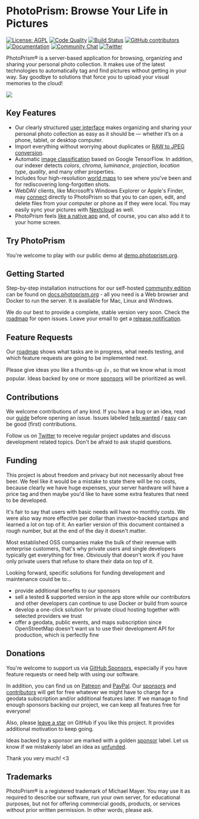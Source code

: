 PhotoPrism: Browse Your Life in Pictures
========================================

[![License: AGPL](https://img.shields.io/badge/license-AGPL-blue.svg)][license]
[![Code Quality](https://goreportcard.com/badge/github.com/photoprism/photoprism)][goreport]
[![Build Status](https://drone.photoprism.app/api/badges/photoprism/photoprism/status.svg?ref=refs/heads/develop)][ci]
[![GitHub contributors](https://img.shields.io/github/contributors/photoprism/photoprism.svg)](https://github.com/photoprism/photoprism/graphs/contributors/)
[![Documentation](https://img.shields.io/badge/read-the%20docs-4aa087.svg)][docs]
[![Community Chat](https://img.shields.io/badge/chat-on%20gitter-4aa087.svg)][chat]
[![Twitter](https://img.shields.io/badge/follow-@browseyourlife-00acee.svg)][twitter]

PhotoPrism® is a server-based application for browsing, organizing and sharing your personal photo collection.
It makes use of the latest technologies to automatically tag and find pictures without getting in your way.
Say goodbye to solutions that force you to upload your visual memories to the cloud!

![](https://dl.photoprism.org/assets/img/preview.jpg)

## Key Features ##

* Our clearly structured [user interface](https://photoprism.pro/features) makes organizing and sharing your personal photo collection as easy as 
  it should be — whether it’s on a phone, tablet, or desktop computer.
* Import everything without worrying about duplicates or [RAW to JPEG conversion](https://docs.photoprism.org/developer-guide/library/converting/).
* Automatic [image classification](https://docs.photoprism.org/developer-guide/metadata/classification/) 
  based on Google TensorFlow. In addition, our indexer detects _colors_, _chroma_, _luminance_, _projection_, 
  _location type_, _quality_, and many other properties.
* Includes four high-resolution [world maps](https://demo.photoprism.org/places) to see where you've been and for rediscovering 
  long-forgotten shots.
* WebDAV clients, like Microsoft’s Windows Explorer or Apple's Finder, may 
  [connect](https://docs.photoprism.org/user-guide/backup/webdav/) directly to PhotoPrism so that you to can open, 
  edit, and delete files from your computer or phone as if they were local. 
  You may easily sync your pictures with [Nextcloud](https://nextcloud.com/) as well.  
* PhotoPrism feels [like a native app](https://en.wikipedia.org/wiki/Progressive_web_application) and, 
  of course, you can also add it to your home screen.

## Try PhotoPrism ##

You're welcome to play with our public demo at [demo.photoprism.org](https://demo.photoprism.org).

## Getting Started ##

Step-by-step installation instructions for our self-hosted [community edition](https://photoprism.pro/get) can be found 
on [docs.photoprism.org](https://docs.photoprism.org/getting-started/) -
all you need is a Web browser and Docker to run the server. It is available for Mac, Linux and Windows.

We do our best to provide a complete, stable version very soon. Check the 
[roadmap](https://github.com/photoprism/photoprism/projects/5) for open issues.
Leave your email to get a [release notification](https://goo.gl/forms/KBPVGl9PCsOKrAv33).

## Feature Requests ##

Our [roadmap](https://github.com/photoprism/photoprism/projects/5) shows what tasks are in progress, 
what needs testing, and which feature requests are going to be implemented next.

Please give ideas you like a thumbs-up 👍  , so that we know what is most popular.
Ideas backed by one or more [sponsors](SPONSORS.md) will be prioritized as well.

## Contributions ##

We welcome contributions of any kind. If you have a bug or an idea, read our 
[guide](https://docs.photoprism.org/developer-guide/) before opening an issue.
Issues labeled [help wanted](https://github.com/photoprism/photoprism/labels/help%20wanted) / 
[easy](https://github.com/photoprism/photoprism/issues?q=is%3Aissue+is%3Aopen+label%3Aeasy) can be
good (first) contributions. 

Follow us on [Twitter][twitter] to receive regular project updates and discuss development 
related topics. Don't be afraid to ask stupid questions.

## Funding ##

This project is about freedom and privacy but not necessarily about free beer. We feel like it
would be a mistake to state there will be no costs, because clearly we have huge expenses, your server hardware
will have a price tag and then maybe you'd like to have some extra features that need to be developed.

It's fair to say that users with basic needs will have no monthly costs. We were also way more effective 
per dollar than investor-backed startups and learned a lot on top of it.
An earlier version of this document contained a rough number, but at the end of the day it doesn't matter.

Most established OSS companies make the bulk of their revenue with enterprise customers, that's why private users 
and single developers typically get everything for free. Obviously that doesn't work if you have only private users
that refuse to share their data on top of it.

Looking forward, specific solutions for funding development and maintenance could be to...

  - provide additional benefits to our sponsors
  - sell a tested & supported version in the app store while our contributors and other developers can 
    continue to use Docker or build from source
  - develop a one-click solution for private cloud hosting together with selected providers we trust
  - offer a geodata, public events, and maps subscription since OpenStreetMap doesn't want us to use their development 
    API for production, which is perfectly fine

## Donations ##

You're welcome to support us via [GitHub Sponsors](https://github.com/sponsors/lastzero), 
especially if you have feature requests or need help with using our software.

In addition, you can find us on [Patreon](https://www.patreon.com/photoprism) and [PayPal](https://www.paypal.me/browseyourlife). 
Our [sponsors](https://github.com/photoprism/photoprism/blob/develop/SPONSORS.md) and 
[contributors](https://github.com/photoprism/photoprism/graphs/contributors/) will get for free whatever we might 
have to charge for a geodata subscription and/or additional features later.
If we manage to find enough sponsors backing our project, we can keep all features free for everyone!

Also, please [leave a star](https://github.com/photoprism/photoprism/stargazers) on GitHub if you like this project. 
It provides additional motivation to keep going.

Ideas backed by a sponsor are marked with a golden [sponsor](https://github.com/photoprism/photoprism/issues?q=is%3Aissue+is%3Aopen+label%3Asponsor) label.
Let us know if we mistakenly label an idea as [unfunded](https://github.com/photoprism/photoprism/issues?q=is%3Aissue+is%3Aopen+label%3Aunfunded).

Thank you very much! <3

## Trademarks ##

PhotoPrism® is a registered trademark of Michael Mayer. You may use it as required to describe 
our software, run your own server, for educational purposes, but not for offering commercial 
goods, products, or services without prior written permission. In other words, please ask.

[wiki:classification]: https://github.com/photoprism/photoprism/wiki/Image-Classification
[wiki:xmp]: https://github.com/photoprism/photoprism/wiki/XMP
[wiki:geocoding]: https://github.com/photoprism/photoprism/wiki/Geocoding
[wiki:raw]: https://github.com/photoprism/photoprism/wiki/Converting-RAW-to-JPEG
[license]: https://github.com/photoprism/photoprism/blob/develop/LICENSE
[patreon]: https://www.patreon.com/photoprism
[paypal]: https://www.paypal.me/browseyourlife
[goreport]: https://goreportcard.com/report/github.com/photoprism/photoprism
[coverage]: https://codecov.io/gh/photoprism/photoprism
[ci]: https://drone.photoprism.app/photoprism/photoprism
[docs]: https://docs.photoprism.org/
[issuehunt]: https://issuehunt.io/repos/119160553
[chat]: https://gitter.im/browseyourlife/community
[twitter]: https://twitter.com/browseyourlife
[unfunded issues]: https://github.com/photoprism/photoprism/issues?q=is%3Aissue+is%3Aopen+label%3Aunfunded
[sponsored issues]: https://github.com/photoprism/photoprism/issues?q=is%3Aissue+is%3Aopen+label%3Asponsor
